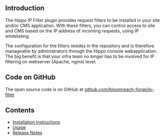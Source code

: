 
## Introduction 

The Hippo IP Filter plugin provides request filters to be installed in your site and/or CMS application. 
With these filters, you can control access to site and CMS based on the IP address of incoming requests, using 
IP whitelisting. 

The configuration for the filters resides in the repository and is therefore manageable by administrators through the 
Hippo console webapplication. The big benefit is that your infra team no longer has to be involved for IP filtering 
on webserver (Apache, nginx) level.

## Code on GitHub

The open source code is on GitHub at [github.com/bloomreach-forge/ip-filter](https://github.com/bloomreach-forge/ip-filter)  

## Contents
- [Installation instructions](install.html)
- [Usage](usage.html)
- [Release Notes](release-notes.html)


